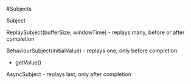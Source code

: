 #Subjects 

Subject

ReplaySubject(bufferSize, windowTime) - replays many, before or after completion

BehaviourSubject(initialValue) - replays one, only before completion
+ getValue()

AsyncSubject - replays last, only after completion
